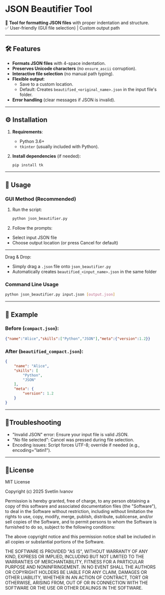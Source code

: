 # JSON Beautifier Tool  

📂 **Tool for formatting JSON files** with proper indentation and structure.  
✅ User-friendly (GUI file selection) | Custom output path  

---

## 🛠 Features  
- **Formats JSON files** with 4-space indentation.  
- **Preserves Unicode characters** (no `ensure_ascii` corruption).  
- **Interactive file selection** (no manual path typing).  
- **Flexible output**:  
  - Save to a custom location.  
  - Default: Creates `beautified_<original_name>.json` in the input file's folder.  
- **Error handling** (clear messages if JSON is invalid).  

---

## ⚙️ Installation  
1. **Requirements**:  
   - Python 3.6+  
   - `tkinter` (usually included with Python).  

2. **Install dependencies** (if needed):  
   ```bash  
   pip install tk

---

## 🚀 Usage

### **GUI Method (Recommended)**
1. Run the script:
   ```bash
   python json_beautifier.py
2. Follow the prompts:
- Select input JSON file  
- Choose output location (or press Cancel for default)  

---

Drag & Drop:  
- Simply drag a `.json` file onto `json_beautifier.py`  
- Automatically creates `beautified_<input_name>.json` in the same folder

### **Command Line Usage**
```bash
python json_beautifier.py input.json [output.json] 
```

---

## 📝 Example
### **Before (`compact.json`):**
```json
{"name":"Alice","skills":["Python","JSON"],"meta":{"version":1.2}}
```
### **After (`beautified_compact.json`):**
```json
{
    "name": "Alice",
    "skills": [
        "Python",
        "JSON"
    ],
    "meta": {
        "version": 1.2
    }
}
```
---

## 🐛Troubleshooting
- "Invalid JSON" error: Ensure your input file is valid JSON.
- "No file selected": Cancel was pressed during file selection.
- Encoding issues: Script forces UTF-8; override if needed (e.g., encoding="latin1").

---

## 📜License
MIT License

Copyright (c) 2025 Svetlin Ivanov

Permission is hereby granted, free of charge, to any person obtaining a copy
of this software and associated documentation files (the "Software"), to deal
in the Software without restriction, including without limitation the rights
to use, copy, modify, merge, publish, distribute, sublicense, and/or sell
copies of the Software, and to permit persons to whom the Software is
furnished to do so, subject to the following conditions:

The above copyright notice and this permission notice shall be included in all
copies or substantial portions of the Software.

THE SOFTWARE IS PROVIDED "AS IS", WITHOUT WARRANTY OF ANY KIND, EXPRESS OR
IMPLIED, INCLUDING BUT NOT LIMITED TO THE WARRANTIES OF MERCHANTABILITY,
FITNESS FOR A PARTICULAR PURPOSE AND NONINFRINGEMENT. IN NO EVENT SHALL THE
AUTHORS OR COPYRIGHT HOLDERS BE LIABLE FOR ANY CLAIM, DAMAGES OR OTHER
LIABILITY, WHETHER IN AN ACTION OF CONTRACT, TORT OR OTHERWISE, ARISING FROM,
OUT OF OR IN CONNECTION WITH THE SOFTWARE OR THE USE OR OTHER DEALINGS IN THE
SOFTWARE.
